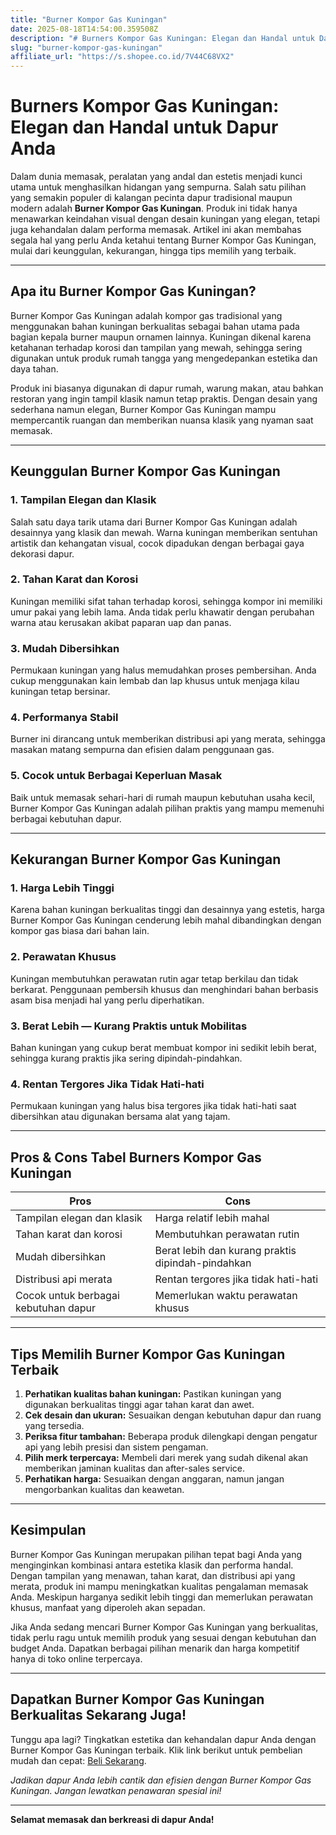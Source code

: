 ```yaml
---
title: "Burner Kompor Gas Kuningan"
date: 2025-08-18T14:54:00.359508Z
description: "# Burners Kompor Gas Kuningan: Elegan dan Handal untuk Dapur Anda..."
slug: "burner-kompor-gas-kuningan"
affiliate_url: "https://s.shopee.co.id/7V44C68VX2"
---
```

# Burners Kompor Gas Kuningan: Elegan dan Handal untuk Dapur Anda

Dalam dunia memasak, peralatan yang andal dan estetis menjadi kunci utama untuk menghasilkan hidangan yang sempurna. Salah satu pilihan yang semakin populer di kalangan pecinta dapur tradisional maupun modern adalah **Burner Kompor Gas Kuningan**. Produk ini tidak hanya menawarkan keindahan visual dengan desain kuningan yang elegan, tetapi juga kehandalan dalam performa memasak. Artikel ini akan membahas segala hal yang perlu Anda ketahui tentang Burner Kompor Gas Kuningan, mulai dari keunggulan, kekurangan, hingga tips memilih yang terbaik.

---

## Apa itu Burner Kompor Gas Kuningan?

Burner Kompor Gas Kuningan adalah kompor gas tradisional yang menggunakan bahan kuningan berkualitas sebagai bahan utama pada bagian kepala burner maupun ornamen lainnya. Kuningan dikenal karena ketahanan terhadap korosi dan tampilan yang mewah, sehingga sering digunakan untuk produk rumah tangga yang mengedepankan estetika dan daya tahan.

Produk ini biasanya digunakan di dapur rumah, warung makan, atau bahkan restoran yang ingin tampil klasik namun tetap praktis. Dengan desain yang sederhana namun elegan, Burner Kompor Gas Kuningan mampu mempercantik ruangan dan memberikan nuansa klasik yang nyaman saat memasak.

---

## Keunggulan Burner Kompor Gas Kuningan

### 1. Tampilan Elegan dan Klasik

Salah satu daya tarik utama dari Burner Kompor Gas Kuningan adalah desainnya yang klasik dan mewah. Warna kuningan memberikan sentuhan artistik dan kehangatan visual, cocok dipadukan dengan berbagai gaya dekorasi dapur.

### 2. Tahan Karat dan Korosi

Kuningan memiliki sifat tahan terhadap korosi, sehingga kompor ini memiliki umur pakai yang lebih lama. Anda tidak perlu khawatir dengan perubahan warna atau kerusakan akibat paparan uap dan panas.

### 3. Mudah Dibersihkan

Permukaan kuningan yang halus memudahkan proses pembersihan. Anda cukup menggunakan kain lembab dan lap khusus untuk menjaga kilau kuningan tetap bersinar.

### 4. Performanya Stabil

Burner ini dirancang untuk memberikan distribusi api yang merata, sehingga masakan matang sempurna dan efisien dalam penggunaan gas.

### 5. Cocok untuk Berbagai Keperluan Masak

Baik untuk memasak sehari-hari di rumah maupun kebutuhan usaha kecil, Burner Kompor Gas Kuningan adalah pilihan praktis yang mampu memenuhi berbagai kebutuhan dapur.

---

## Kekurangan Burner Kompor Gas Kuningan

### 1. Harga Lebih Tinggi

Karena bahan kuningan berkualitas tinggi dan desainnya yang estetis, harga Burner Kompor Gas Kuningan cenderung lebih mahal dibandingkan dengan kompor gas biasa dari bahan lain.

### 2. Perawatan Khusus

Kuningan membutuhkan perawatan rutin agar tetap berkilau dan tidak berkarat. Penggunaan pembersih khusus dan menghindari bahan berbasis asam bisa menjadi hal yang perlu diperhatikan.

### 3. Berat Lebih — Kurang Praktis untuk Mobilitas

Bahan kuningan yang cukup berat membuat kompor ini sedikit lebih berat, sehingga kurang praktis jika sering dipindah-pindahkan.

### 4. Rentan Tergores Jika Tidak Hati-hati

Permukaan kuningan yang halus bisa tergores jika tidak hati-hati saat dibersihkan atau digunakan bersama alat yang tajam.

---

## Pros & Cons Tabel Burners Kompor Gas Kuningan

| **Pros** | **Cons** |
|---|---|
| Tampilan elegan dan klasik | Harga relatif lebih mahal |
| Tahan karat dan korosi | Membutuhkan perawatan rutin |
| Mudah dibersihkan | Berat lebih dan kurang praktis dipindah-pindahkan |
| Distribusi api merata | Rentan tergores jika tidak hati-hati |
| Cocok untuk berbagai kebutuhan dapur | Memerlukan waktu perawatan khusus |

---

## Tips Memilih Burner Kompor Gas Kuningan Terbaik

1. **Perhatikan kualitas bahan kuningan:** Pastikan kuningan yang digunakan berkualitas tinggi agar tahan karat dan awet.
2. **Cek desain dan ukuran:** Sesuaikan dengan kebutuhan dapur dan ruang yang tersedia.
3. **Periksa fitur tambahan:** Beberapa produk dilengkapi dengan pengatur api yang lebih presisi dan sistem pengaman.
4. **Pilih merk terpercaya:** Membeli dari merek yang sudah dikenal akan memberikan jaminan kualitas dan after-sales service.
5. **Perhatikan harga:** Sesuaikan dengan anggaran, namun jangan mengorbankan kualitas dan keawetan.

---

## Kesimpulan

Burner Kompor Gas Kuningan merupakan pilihan tepat bagi Anda yang menginginkan kombinasi antara estetika klasik dan performa handal. Dengan tampilan yang menawan, tahan karat, dan distribusi api yang merata, produk ini mampu meningkatkan kualitas pengalaman memasak Anda. Meskipun harganya sedikit lebih tinggi dan memerlukan perawatan khusus, manfaat yang diperoleh akan sepadan.

Jika Anda sedang mencari Burner Kompor Gas Kuningan yang berkualitas, tidak perlu ragu untuk memilih produk yang sesuai dengan kebutuhan dan budget Anda. Dapatkan berbagai pilihan menarik dan harga kompetitif hanya di toko online terpercaya.

---

## Dapatkan Burner Kompor Gas Kuningan Berkualitas Sekarang Juga!

Tunggu apa lagi? Tingkatkan estetika dan kehandalan dapur Anda dengan Burner Kompor Gas Kuningan terbaik. Klik link berikut untuk pembelian mudah dan cepat: [Beli Sekarang](https://s.shopee.co.id/7V44C68VX2).

*Jadikan dapur Anda lebih cantik dan efisien dengan Burner Kompor Gas Kuningan. Jangan lewatkan penawaran spesial ini!*

---

**Selamat memasak dan berkreasi di dapur Anda!**